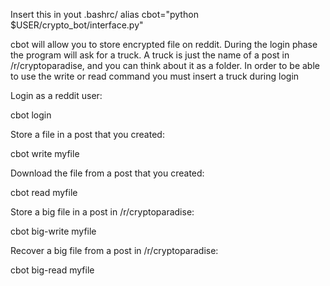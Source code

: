 Insert this in yout .bashrc/
alias cbot="python $USER/crypto_bot/interface.py"

cbot will allow you to store encrypted file on reddit. During the login phase the program will ask for a truck. A truck is just the name of a post in /r/cryptoparadise, and you can think about it as a folder. In order to be able to use the write or read command you must insert a truck during login

Login as a reddit user:  

cbot login

Store a file in a post that you created:

cbot write myfile

Download the file from a post that you created:

cbot read myfile

Store a big file in a post in /r/cryptoparadise:

cbot big-write myfile

Recover a big file from a post in /r/cryptoparadise:

cbot big-read myfile
